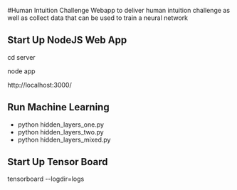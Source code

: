 #Human Intuition Challenge
Webapp to deliver human intuition challenge as well as collect data that can be used to train a neural network

## Start Up NodeJS Web App
cd server

node app

http://localhost:3000/

## Run Machine Learning
* python hidden_layers_one.py
* python hidden_layers_two.py
* python hidden_layers_mixed.py

## Start Up Tensor Board
tensorboard --logdir=logs


